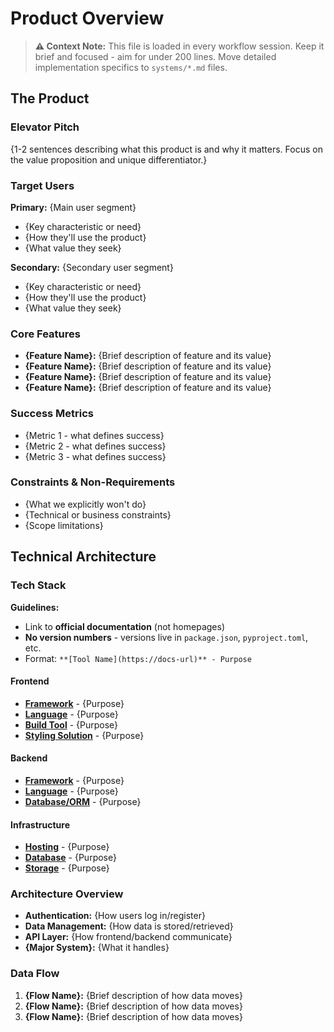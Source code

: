 # Product Overview

> **⚠️ Context Note:** This file is loaded in every workflow session. Keep it brief and focused - aim for under 200 lines. Move detailed implementation specifics to `systems/*.md` files.

## The Product

### Elevator Pitch
{1-2 sentences describing what this product is and why it matters. Focus on the value proposition and unique differentiator.}

### Target Users
**Primary:** {Main user segment}
- {Key characteristic or need}
- {How they'll use the product}
- {What value they seek}

**Secondary:** {Secondary user segment}
- {Key characteristic or need}
- {How they'll use the product}
- {What value they seek}

### Core Features
- **{Feature Name}:** {Brief description of feature and its value}
- **{Feature Name}:** {Brief description of feature and its value}
- **{Feature Name}:** {Brief description of feature and its value}
- **{Feature Name}:** {Brief description of feature and its value}

### Success Metrics
- {Metric 1 - what defines success}
- {Metric 2 - what defines success}
- {Metric 3 - what defines success}

### Constraints & Non-Requirements
- {What we explicitly won't do}
- {Technical or business constraints}
- {Scope limitations}

## Technical Architecture

### Tech Stack

**Guidelines:**
- Link to **official documentation** (not homepages)
- **No version numbers** - versions live in `package.json`, `pyproject.toml`, etc.
- Format: `**[Tool Name](https://docs-url)** - Purpose`

#### Frontend
- **[Framework](https://docs-url)** - {Purpose}
- **[Language](https://docs-url)** - {Purpose}
- **[Build Tool](https://docs-url)** - {Purpose}
- **[Styling Solution](https://docs-url)** - {Purpose}

#### Backend
- **[Framework](https://docs-url)** - {Purpose}
- **[Language](https://docs-url)** - {Purpose}
- **[Database/ORM](https://docs-url)** - {Purpose}

#### Infrastructure
- **[Hosting](https://docs-url)** - {Purpose}
- **[Database](https://docs-url)** - {Purpose}
- **[Storage](https://docs-url)** - {Purpose}

### Architecture Overview
<!-- High-level system architecture - major systems only -->
- **Authentication:** {How users log in/register}
- **Data Management:** {How data is stored/retrieved}
- **API Layer:** {How frontend/backend communicate}
- **{Major System}:** {What it handles}

### Data Flow
1. **{Flow Name}:** {Brief description of how data moves}
2. **{Flow Name}:** {Brief description of how data moves}
3. **{Flow Name}:** {Brief description of how data moves}